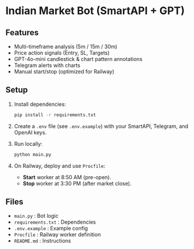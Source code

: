 # Indian Market Bot (SmartAPI + GPT)

## Features
- Multi-timeframe analysis (5m / 15m / 30m)
- Price action signals (Entry, SL, Targets)
- GPT-4o-mini candlestick & chart pattern annotations
- Telegram alerts with charts
- Manual start/stop (optimized for Railway)

## Setup
1. Install dependencies:
   ```bash
   pip install -r requirements.txt
   ```

2. Create a `.env` file (see `.env.example`) with your SmartAPI, Telegram, and OpenAI keys.

3. Run locally:
   ```bash
   python main.py
   ```

4. On Railway, deploy and use `Procfile`:
   - **Start** worker at 8:50 AM (pre-open).
   - **Stop** worker at 3:30 PM (after market close).

## Files
- `main.py` : Bot logic
- `requirements.txt` : Dependencies
- `.env.example` : Example config
- `Procfile` : Railway worker definition
- `README.md` : Instructions
